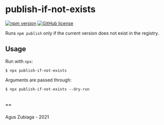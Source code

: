 # publish-if-not-exists

[![npm version](https://img.shields.io/npm/v/publish-if-not-exists.svg)](https://www.npmjs.com/package/publish-if-not-exists) [![GitHub license](https://img.shields.io/npm/l/publish-if-not-exists)](LICENSE)

Runs `npm publish` only if the current version does not exist in the registry.

## Usage

Run with `npx`:

```shell
$ npx publish-if-not-exists
```

Arguments are passed through:

```shell
$ npx publish-if-not-exists --dry-run
```

## --

Agus Zubiaga - 2021

